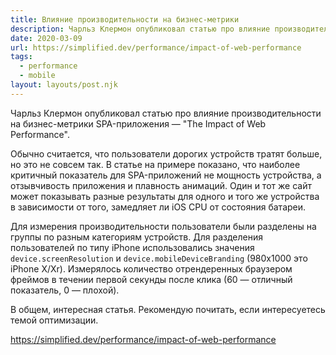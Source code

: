 ```yaml
---
title: Влияние производительности на бизнес-метрики
description: Чарльз Клермон опубликовал статью про влияние производительности на бизнес-метрики SPA-приложения
date: 2020-03-09
url: https://simplified.dev/performance/impact-of-web-performance
tags:
  - performance
  - mobile
layout: layouts/post.njk
---
```

Чарльз Клермон опубликовал статью про влияние производительности на бизнес-метрики SPA-приложения — "The Impact of Web Performance".

Обычно считается, что пользователи дорогих устройств тратят больше, но это не совсем так. В статье на примере показано, что наиболее критичный показатель для SPA-приложений не мощность устройства, а отзывчивость приложения и плавность анимаций. Один и тот же сайт может показывать разные результаты для одного и того же устройства в зависимости от того, замедляет ли iOS CPU от состояния батареи.

Для измерения производительности пользователи были разделены на группы по разным категориям устройств. Для разделения пользователей по типу iPhone использовались значения `device.screenResolution` и `device.mobileDeviceBranding` (980x1000 это iPhone X/Xr). Измерялось количество отрендеренных браузером фреймов в течении первой секунды после клика (60 — отличный показатель, 0 — плохой).

В общем, интересная статья. Рекомендую почитать, если интересуетесь темой оптимизации.

https://simplified.dev/performance/impact-of-web-performance
